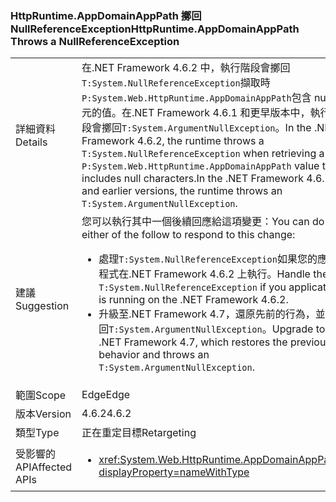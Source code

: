 ### <a name="httpruntimeappdomainapppath-throws-a-nullreferenceexception"></a><span data-ttu-id="d2ab9-101">HttpRuntime.AppDomainAppPath 擲回 NullReferenceException</span><span class="sxs-lookup"><span data-stu-id="d2ab9-101">HttpRuntime.AppDomainAppPath Throws a NullReferenceException</span></span>

|   |   |
|---|---|
|<span data-ttu-id="d2ab9-102">詳細資料</span><span class="sxs-lookup"><span data-stu-id="d2ab9-102">Details</span></span>|<span data-ttu-id="d2ab9-103">在.NET Framework 4.6.2 中，執行階段會擲回<code>T:System.NullReferenceException</code>擷取時<code>P:System.Web.HttpRuntime.AppDomainAppPath</code>包含 null 字元的值。在.NET Framework 4.6.1 和更早版本中，執行階段會擲回<code>T:System.ArgumentNullException</code>。</span><span class="sxs-lookup"><span data-stu-id="d2ab9-103">In the .NET Framework 4.6.2, the runtime throws a <code>T:System.NullReferenceException</code> when retrieving a <code>P:System.Web.HttpRuntime.AppDomainAppPath</code> value that includes null characters.In the .NET Framework 4.6.1 and earlier versions, the runtime throws an <code>T:System.ArgumentNullException</code>.</span></span>|
|<span data-ttu-id="d2ab9-104">建議</span><span class="sxs-lookup"><span data-stu-id="d2ab9-104">Suggestion</span></span>|<span data-ttu-id="d2ab9-105">您可以執行其中一個後續回應給這項變更：</span><span class="sxs-lookup"><span data-stu-id="d2ab9-105">You can do either of the follow to respond to this change:</span></span><ul><li><span data-ttu-id="d2ab9-106">處理<code>T:System.NullReferenceException</code>如果您的應用程式在.NET Framework 4.6.2 上執行。</span><span class="sxs-lookup"><span data-stu-id="d2ab9-106">Handle the <code>T:System.NullReferenceException</code> if you application is running on the .NET Framework 4.6.2.</span></span></li><li><span data-ttu-id="d2ab9-107">升級至.NET Framework 4.7，還原先前的行為，並擲回<code>T:System.ArgumentNullException</code>。</span><span class="sxs-lookup"><span data-stu-id="d2ab9-107">Upgrade to the .NET Framework 4.7, which restores the previous behavior and throws an <code>T:System.ArgumentNullException</code>.</span></span></li></ul>|
|<span data-ttu-id="d2ab9-108">範圍</span><span class="sxs-lookup"><span data-stu-id="d2ab9-108">Scope</span></span>|<span data-ttu-id="d2ab9-109">Edge</span><span class="sxs-lookup"><span data-stu-id="d2ab9-109">Edge</span></span>|
|<span data-ttu-id="d2ab9-110">版本</span><span class="sxs-lookup"><span data-stu-id="d2ab9-110">Version</span></span>|<span data-ttu-id="d2ab9-111">4.6.2</span><span class="sxs-lookup"><span data-stu-id="d2ab9-111">4.6.2</span></span>|
|<span data-ttu-id="d2ab9-112">類型</span><span class="sxs-lookup"><span data-stu-id="d2ab9-112">Type</span></span>|<span data-ttu-id="d2ab9-113">正在重定目標</span><span class="sxs-lookup"><span data-stu-id="d2ab9-113">Retargeting</span></span>|
|<span data-ttu-id="d2ab9-114">受影響的 API</span><span class="sxs-lookup"><span data-stu-id="d2ab9-114">Affected APIs</span></span>|<ul><li><xref:System.Web.HttpRuntime.AppDomainAppPath?displayProperty=nameWithType></li></ul>|

